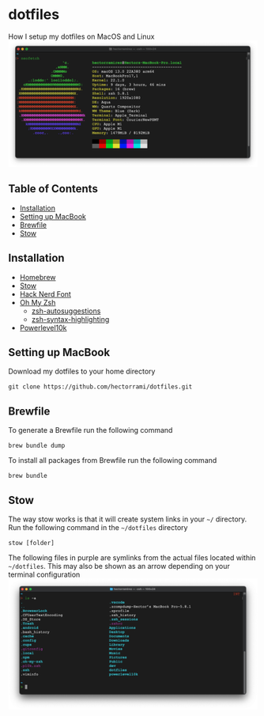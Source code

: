# dotfiles <!-- omit in toc -->

How I setup my dotfiles on MacOS and Linux
![MacOS Terminal](terminal.png)

## Table of Contents <!-- omit in toc -->
- [Installation](#installation)
- [Setting up MacBook](#setting-up-macbook)
- [Brewfile](#brewfile)
- [Stow](#stow)

## Installation
- [Homebrew](https://brew.sh/)
- [Stow](https://formulae.brew.sh/formula/stow#default)
- [Hack Nerd Font](https://github.com/ryanoasis/nerd-fonts)
- [Oh My Zsh](https://ohmyz.sh/)
  - [zsh-autosuggestions](https://github.com/zsh-users/zsh-autosuggestions)
  - [zsh-syntax-highlighting](https://github.com/zsh-users/zsh-syntax-highlighting)
- [Powerlevel10k](https://github.com/romkatv/powerlevel10k)

## Setting up MacBook
Download my dotfiles to your home directory
```
git clone https://github.com/hectorrami/dotfiles.git 
```

## Brewfile
To generate a Brewfile run the following command
```
brew bundle dump
```

To install all packages from Brewfile run the following command
```
brew bundle
```

## Stow
The way stow works is that it will create system links in your `~/` directory. Run the following command in the `~/dotfiles` directory
```
stow [folder]
```

The following files in purple are symlinks from the actual files located within `~/dotfiles`. This may also be shown as an arrow depending on your terminal configuration
![MacOS Terminal](symlinks.png)

